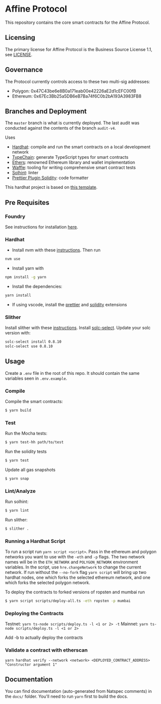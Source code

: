 # Affine Protocol

This repository contains the core smart contracts for the Affine Protocol.

## Licensing
The primary license for Affine Protocol is the Business Source License 1.1, see [LICENSE](LICENSE).

## Governance 
The Protocol currently controls access to these two multi-sig addresses: 

* Polygon: 0x47C43be6e8B0a171eab00e42226aE2d1cEFC00fB
* Ethereum: 0x67Ec3Bb25a5DB6eB7Ba74f6C0b2bA193A3983FB8

## Branches and Deployment
The `master` branch is what is currently deployed.  The last audit was conducted against the contents of the branch `audit-v4`.


Uses

- [Hardhat](https://github.com/nomiclabs/hardhat): compile and run the smart contracts on a local development network
- [TypeChain](https://github.com/ethereum-ts/TypeChain): generate TypeScript types for smart contracts
- [Ethers](https://github.com/ethers-io/ethers.js/): renowned Ethereum library and wallet implementation
- [Waffle](https://github.com/EthWorks/Waffle): tooling for writing comprehensive smart contract tests
- [Solhint](https://github.com/protofire/solhint): linter
- [Prettier Plugin Solidity](https://github.com/prettier-solidity/prettier-plugin-solidity): code formatter

This hardhat project is based on [this template](https://github.com/amanusk/hardhat-template).

## Pre Requisites

### Foundry

See instructions for installation [here](https://github.com/gakonst/foundry#installation).

### Hardhat

- Install nvm with these [instructions](https://github.com/nvm-sh/nvm#install--update-script). Then run

```sh
nvm use
```

- Install yarn with

```sh
npm install -g yarn
```

- Install the dependencies:

```sh
yarn install
```

- If using vscode, install the [prettier](https://marketplace.visualstudio.com/items?itemName=esbenp.prettier-vscode) and [solidity](https://marketplace.visualstudio.com/items?itemName=JuanBlanco.solidity) extensions

### Slither

Install slither with these [instructions](https://github.com/crytic/slither#using-pip). Install [solc-select](https://github.com/crytic/solc-select#quickstart). Update your solc version with:

```sh
solc-select install 0.8.10
solc-select use 0.8.10
```

## Usage

Create a `.env` file in the root of this repo. It should contain the same variables seen in `.env.example`.

### Compile

Compile the smart contracts:

```sh
$ yarn build
```

### Test

Run the Mocha tests:

```sh
$ yarn test-hh path/to/test
```

Run the solidity tests

```sh
$ yarn test
```

Update all gas snapshots

```sh
$ yarn snap
```

### Lint/Analyze

Run solhint:

```sh
$ yarn lint
```

Run slither:

```sh
$ slither .
```

### Running a Hardhat Script

To run a script run `yarn script <script>`. Pass in the ethereum and polygon networks you want to use with the `-eth` and `-p` flags. The two network names will be in the `ETH_NETWORK` and `POLYGON_NETWORK` environment variables. In the script, use `hre.changeNetwork` to change the current network. If run without the `--no-fork` flag `yarn script` will bring up two hardhat nodes, one which forks the selected ethereum network, and one which forks the selected polygon network.

To deploy the contracts to forked versions of ropsten and mumbai run

```sh
$ yarn script scripts/deploy-all.ts -eth ropsten -p mumbai
```

### Deploying the Contracts

Testnet: `yarn ts-node scripts/deploy.ts -l <1 or 2> -t`
Mainnet: `yarn ts-node scripts/deploy.ts -l <1 or 2>`

Add -b to actually deploy the contracts

### Validate a contract with etherscan

```
yarn hardhat verify --network <network> <DEPLOYED_CONTRACT_ADDRESS> "Constructor argument 1"
```

## Documentation

You can find documentation (auto-generated from Natspec comments) in the `docs/` folder. You'll need to run `yarn` first to build the docs.
